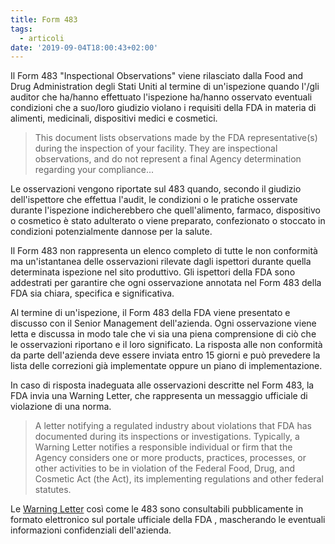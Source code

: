 ```yaml
---
title: Form 483
tags:
  - articoli
date: '2019-09-04T18:00:43+02:00'
---
```

Il Form 483 "Inspectional Observations" viene rilasciato dalla Food and Drug Administration degli Stati Uniti al termine di un'ispezione quando l'/gli auditor che ha/hanno effettuato l'ispezione ha/hanno osservato eventuali condizioni che a suo/loro giudizio violano i requisiti della FDA in materia di alimenti, medicinali, dispositivi medici e cosmetici. 

> This document lists observations made by the FDA representative(s) during the inspection of your facility. They are inspectional observations, and do not represent a final Agency determination regarding your compliance...

Le osservazioni vengono riportate sul 483 quando, secondo il giudizio dell'ispettore che effettua l'audit, le condizioni o le pratiche osservate durante l'ispezione indicherebbero che quell'alimento, farmaco, dispositivo o cosmetico è stato adulterato o viene preparato, confezionato o stoccato in condizioni potenzialmente dannose per la salute. 

Il Form 483 non rappresenta un elenco completo di tutte le non conformità ma un'istantanea delle osservazioni rilevate dagli ispettori durante quella determinata ispezione nel sito produttivo. Gli ispettori della FDA sono addestrati per garantire che ogni osservazione annotata nel Form 483 della FDA sia chiara, specifica e significativa.

Al termine di un'ispezione, il Form 483 della FDA viene presentato e discusso con il Senior Management dell'azienda. Ogni osservazione viene letta e discussa in modo tale che vi sia una piena comprensione di ciò che le osservazioni riportano e il loro significato. La risposta alle non conformità da parte dell'azienda deve essere inviata entro 15 giorni e può prevedere la lista delle correzioni già implementate oppure un piano di implementazione.

In caso di risposta inadeguata alle osservazioni descritte nel Form 483, la FDA invia una Warning Letter, che rappresenta un messaggio ufficiale di violazione di una norma. 

> A letter notifying a regulated industry about violations that FDA has documented during its inspections or investigations. Typically, a Warning Letter notifies a responsible individual or firm that the Agency considers one or more products, practices, processes, or other activities to be in violation of the Federal Food, Drug, and Cosmetic Act (the Act), its implementing regulations and other federal statutes.

Le [Warning Letter](https://www.fda.gov/drugs/warning-letters-and-notice-violation-letters-pharmaceutical-companies/warning-letters-2019) così come le 483 sono consultabili pubblicamente in formato elettronico sul portale ufficiale della FDA, mascherando le eventuali informazioni confidenziali dell'azienda.
